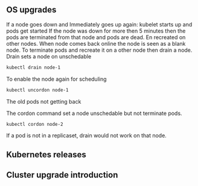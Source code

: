 

## OS upgrades
If a node goes down and Immediately goes up again: kubelet starts up and pods get started
If the node was down for more then 5 minutes then the pods are terminated from that node and pods are dead. En recreated on other nodes. When node comes back online the node is seen as a blank node. 
To terminate pods and recreate it on a other node then drain a node. Drain sets a node on unschedable 
```bash
kubectl drain node-1
```
To enable the node again for scheduling
```bash
kubectl uncordon node-1
```
The old pods not getting back

The cordon command set a node unschedable but not terminate pods.
```bash
kubectl cordon node-2
```
If a pod is not in a replicaset, drain would not work on that node.

## Kubernetes releases


## Cluster upgrade introduction

